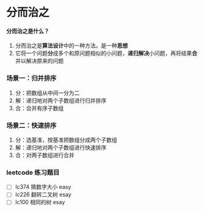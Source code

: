 # 分而治之

#### 分而治之是什么？
1. 分而治之是**算法设计**中的一种方法。是一种**思想**
2. 它将一个问题**分**成多个和原问题相似的小问题，**递归解决**小问题，再将结果**合**并以解决原来的问题

### 场景一：归并排序
1. 分：把数组从中间一分为二
2. 解：递归地对两个子数组进行归并排序
3. 合：合并有序子数组

### 场景二：快速排序
1. 分：选基准，按基准把数组分成两个子数组
2. 解：递归地对两个子数组进行快速排序
3. 合：对两子数组进行合并


### leetcode 练习题目
- [ ] lc374 猜数字大小 easy
- [ ] lc226 翻转二叉树 esay
- [ ] lc100 相同的树 esay